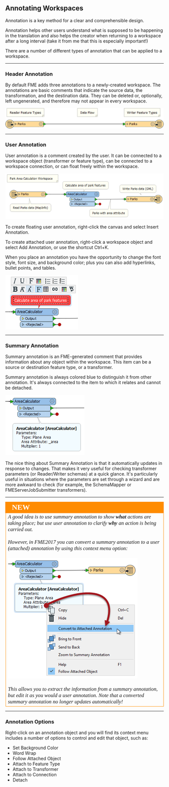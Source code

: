 ## Annotating Workspaces ##
Annotation is a key method for a clear and comprehensible design.

Annotation helps other users understand what is supposed to be happening in the translation and also helps the creator when returning to a workspace after a long interval (take it from me that this is especially important!)

There are a number of different types of annotation that can be applied to a workspace.

---

### Header Annotation ###
By default FME adds three annotations to a newly-created workspace. The annotations are basic comments that indicate the source data, the transformation, and the destination data. They can be deleted or, optionally, left ungenerated, and therefore may not appear in every workspace.

![](./Images/Img3.003.HeaderAnnotation.png)

---

### User Annotation ###
User annotation is a comment created by the user. It can be connected to a workspace object (transformer or feature type), can be connected to a workspace connection, or can float freely within the workspace.

![](./Images/Img3.004.UserAnnotation.png)

To create floating user annotation, right-click the canvas and select Insert Annotation.

To create attached user annotation, right-click a workspace object and select Add Annotation, or use the shortcut Ctrl+K.

When you place an annotation you have the opportunity to change the font style, font size, and background color; plus you can also add hyperlinks, bullet points, and tables.

![](./Images/Img3.005.UserAnnotationOptions.png)

---

### Summary Annotation ###
Summary annotation is an FME-generated comment that provides information about any object within the workspace. This item can be a source or destination feature type, or a transformer.

Summary annotation is always colored blue to distinguish it from other annotation. It's always connected to the item to which it relates and cannot be detached.

![](./Images/Img3.006.SummaryAnnotation.png)

The nice thing about Summary Annotation is that it automatically updates in response to changes. That makes it very useful for checking transformer parameters (or Reader/Writer schemas) at a quick glance. It's particularly useful in situations where the parameters are set through a wizard and are more awkward to check (for example, the SchemaMapper or FMEServerJobSubmitter transformers).

---

<!--New Section--> 

<table style="border-spacing: 0px">
<tr>
<td style="vertical-align:middle;background-color:darkorange;border: 2px solid darkorange">
<i class="fa fa-bolt fa-lg fa-pull-left fa-fw" style="color:white;padding-right: 12px;vertical-align:text-top"></i>
<span style="color:white;font-size:x-large;font-weight: bold;font-family:serif">NEW</span>
</td>
</tr>

<tr>
<td style="border: 1px solid darkorange">
<span style="font-family:serif; font-style:italic; font-size:larger">
A good idea is to use summary annotation to show <strong>what</strong> actions are taking place; but use user annotation to clarify <strong>why</strong> an action is being carried out.
<br><br>However, in FME2017 you can convert a summary annotation to a user (attached) annotation by using this context menu option: 
<br><br><img src="./Images/Img3.007.SummaryAnnotationConversion.png">
<br><br>This allows you to extract the information from a summary annotation, but edit it as you would a user annotation. Note that a converted summary annotation no longer updates automatically!
</span>
</td>
</tr>
</table>

---

### Annotation Options ###

Right-click on an annotation object and you will find its context menu includes a number of options to control and edit that object, such as:

- Set Background Color
- Word Wrap
- Follow Attached Object
- Attach to Feature Type
- Attach to Transformer
- Attach to Connection
- Detach
